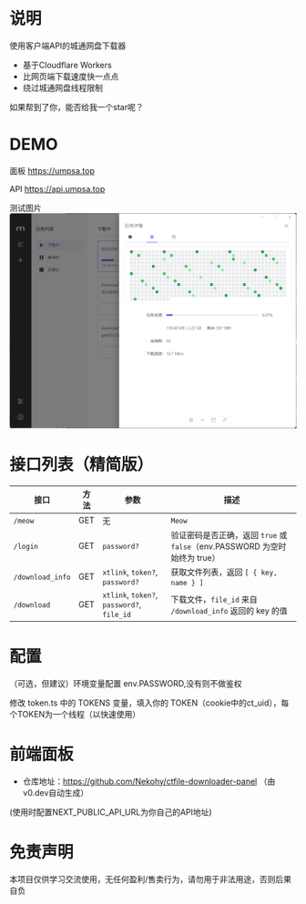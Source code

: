 # 说明
使用客户端API的城通网盘下载器
- 基于Cloudflare Workers
- 比网页端下载速度快一点点
- 绕过城通网盘线程限制

如果帮到了你，能否给我一个star呢？

# DEMO
面板 <https://umpsa.top>

API <https://api.umpsa.top>

测试图片 ![截图](./images/1.png)

# 接口列表（精简版）

| 接口            | 方法 | 参数                                  | 描述                                   |
| --------------- | ---- | ------------------------------------- | -------------------------------------- |
| `/meow`         | GET  | 无                                    | `Meow`                  |
| `/login`         | GET  | `password?`                          | 验证密码是否正确，返回 `true` 或 `false`（env.PASSWORD 为空时始终为 true） |
| `/download_info` | GET  | `xtlink`, `token?`, `password?`       | 获取文件列表，返回 `[ { key, name } ]` |
| `/download`     | GET  | `xtlink`, `token?`, `password?`, `file_id` | 下载文件，`file_id` 来自 `/download_info` 返回的 key 的值 |

# 配置
（可选，但建议）环境变量配置 env.PASSWORD,没有则不做鉴权

修改 token.ts 中的 TOKENS 变量，填入你的 TOKEN（cookie中的ct_uid），每个TOKEN为一个线程（以快速使用）

# 前端面板
- 仓库地址：<https://github.com/Nekohy/ctfile-downloader-panel> （由v0.dev自动生成）

(使用时配置NEXT_PUBLIC_API_URL为你自己的API地址)

# 免责声明
本项目仅供学习交流使用，无任何盈利/售卖行为，请勿用于非法用途，否则后果自负